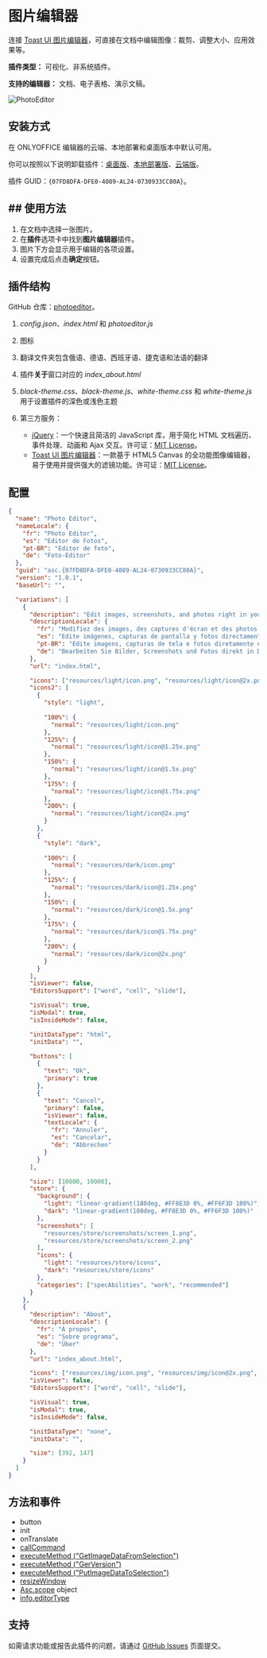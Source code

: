 # 图片编辑器

连接 [Toast UI 图片编辑器](https://ui.toast.com/tui-image-editor)，可直接在文档中编辑图像：裁剪、调整大小、应用效果等。

**插件类型：** 可视化、非系统插件。  

**支持的编辑器：** 文档、电子表格、演示文稿。

![PhotoEditor](/assets/images/plugins/gifs/photo-editor.gif)

## 安装方式

在 ONLYOFFICE 编辑器的云端、本地部署和桌面版本中默认可用。

你可以按照以下说明卸载插件：[桌面版](../../tutorials/installing/onlyoffice-desktop-editors.md)、[本地部署版](../../tutorials/installing/onlyoffice-docs-on-premises.md)、[云端版](../../tutorials/installing/onlyoffice-cloud.md)。

插件 GUID：`{07FD8DFA-DFE0-4089-AL24-0730933CC80A}`。

## ## 使用方法

1. 在文档中选择一张图片。
2. 在**插件**选项卡中找到**图片编辑器**插件。
3. 图片下方会显示用于编辑的各项设置。
4. 设置完成后点击**确定**按钮。

## 插件结构

GitHub 仓库：[photoeditor](https://github.com/ONLYOFFICE/onlyoffice.github.io/tree/master/sdkjs-plugins/content/photoeditor)。

1. *config.json*、*index.html* 和 *photoeditor.js*

2. 图标

3. 翻译文件夹包含俄语、德语、西班牙语、捷克语和法语的翻译

4. 插件**关于**窗口对应的 *index_about.html*

5. *black-theme.css*、*black-theme.js*、*white-theme.css* 和 *white-theme.js* 用于设置插件的深色或浅色主题

6. 第三方服务：

   - [jQuery](https://jquery.com)：一个快速且简洁的 JavaScript 库，用于简化 HTML 文档遍历、事件处理、动画和 Ajax 交互。许可证：[MIT License](https://github.com/ONLYOFFICE/onlyoffice.github.io/blob/master/sdkjs-plugins/content/photoeditor/licenses/jQuery.license)。
   - [Toast UI 图片编辑器](https://ui.toast.com/tui-image-editor)：一款基于 HTML5 Canvas 的全功能图像编辑器，易于使用并提供强大的滤镜功能。许可证：[MIT License](https://github.com/ONLYOFFICE/onlyoffice.github.io/blob/master/sdkjs-plugins/content/photoeditor/licenses/Tui.license)。

## 配置

``` json
{
  "name": "Photo Editor",
  "nameLocale": {
    "fr": "Photo Editor",
    "es": "Editor de Fotos",
    "pt-BR": "Editor de foto",
    "de": "Foto-Editor"
  },
  "guid": "asc.{07FD8DFA-DFE0-4089-AL24-0730933CC80A}",
  "version": "1.0.1",
  "baseUrl": "",

  "variations": [
    {
      "description": "Edit images, screenshots, and photos right in your documents: crop, resize, apply effects.",
      "descriptionLocale": {
        "fr": "Modifiez des images, des captures d'écran et des photos directement dans vos documents: coupez, ajustez, appliquez des effets.",
        "es": "Edite imágenes, capturas de pantalla y fotos directamente en sus documentos: recorte, cambie el tamaño y aplique efectos.",
        "pt-BR": "Edite imagens, capturas de tela e fotos diretamente em seus documentos: corte, redimensione e aplique efeitos.",
        "de": "Bearbeiten Sie Bilder, Screenshots und Fotos direkt in Dokumenten: Zuschneiden, Größe ändern, Effekte anwenden."
      },
      "url": "index.html",

      "icons": ["resources/light/icon.png", "resources/light/icon@2x.png"],
      "icons2": [
        {
          "style": "light",
                    
          "100%": {
            "normal": "resources/light/icon.png"
          },
          "125%": {
            "normal": "resources/light/icon@1.25x.png"
          },
          "150%": {
            "normal": "resources/light/icon@1.5x.png"
          },
          "175%": {
            "normal": "resources/light/icon@1.75x.png"
          },
          "200%": {
            "normal": "resources/light/icon@2x.png"
          }
        },
        {
          "style": "dark",
                    
          "100%": {
            "normal": "resources/dark/icon.png"
          },
          "125%": {
            "normal": "resources/dark/icon@1.25x.png"
          },
          "150%": {
            "normal": "resources/dark/icon@1.5x.png"
          },
          "175%": {
            "normal": "resources/dark/icon@1.75x.png"
          },
          "200%": {
            "normal": "resources/dark/icon@2x.png"
          }
        }
      ],
      "isViewer": false,
      "EditorsSupport": ["word", "cell", "slide"],

      "isVisual": true,
      "isModal": true,
      "isInsideMode": false,

      "initDataType": "html",
      "initData": "",

      "buttons": [
        {
          "text": "Ok",
          "primary": true
        },
        {
          "text": "Cancel",
          "primary": false,
          "isViewer": false,
          "textLocale": {
            "fr": "Annuler",
            "es": "Cancelar",
            "de": "Abbrechen"
          }
        }
      ],

      "size": [10000, 10000],
      "store": {
        "background": {
          "light": "linear-gradient(180deg, #FF8E3D 0%, #FF6F3D 100%)",
          "dark": "linear-gradient(180deg, #FF8E3D 0%, #FF6F3D 100%)"
        },
        "screenshots": [
          "resources/store/screenshots/screen_1.png",
          "resources/store/screenshots/screen_2.png"
        ],
        "icons": {
          "light": "resources/store/icons",
          "dark": "resources/store/icons"
        },
        "categories": ["specAbilities", "work", "recommended"]
      }
    },
    {
      "description": "About",
      "descriptionLocale": {
        "fr": "À propos",
        "es": "Sobre programa",
        "de": "Über"
      },
      "url": "index_about.html",

      "icons": ["resources/img/icon.png", "resources/img/icon@2x.png", "resources/img/icon2.png", "resources/img/icon2@2x.png"],
      "isViewer": false,
      "EditorsSupport": ["word", "cell", "slide"],

      "isVisual": true,
      "isModal": true,
      "isInsideMode": false,

      "initDataType": "none",
      "initData": "",

      "size": [392, 147]
    }
  ]
}
```

## 方法和事件

- button
- init
- onTranslate
- [callCommand](../../interacting-with-editors/overview/how-to-call-commands.md#callcommand)
- [executeMethod ("GetImageDataFromSelection")](../../interacting-with-editors/methods/text-document-api/Api/Methods/GetImageDataFromSelection.md)
- [executeMethod ("GerVersion")](../../interacting-with-editors/methods/text-document-api/Api/Methods/GetVersion.md)
- [executeMethod ("PutImageDataToSelection")](../../interacting-with-editors/methods/text-document-api/Api/Methods/PutImageDataToSelection.md)
- [resizeWindow](../../customization/windows-and-panels.md#interacting-with-a-window)
- [Asc.scope](../../interacting-with-editors/overview/how-to-call-commands.md#ascscope-object) object
- [info.editorType](../../interacting-with-editors/overview/how-to-call-commands.md#editorType)

## 支持

如需请求功能或报告此插件的问题，请通过 [GitHub Issues](https://github.com/ONLYOFFICE/onlyoffice.github.io/issues) 页面提交。
